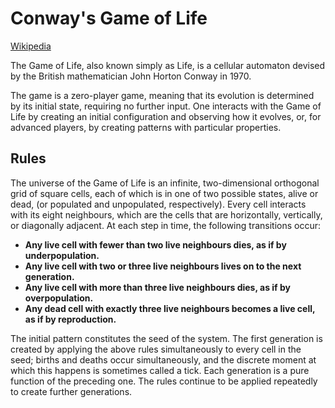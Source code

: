 # Conway's Game of Life
[Wikipedia](https://en.wikipedia.org/wiki/Conway%27s_Game_of_Life)


 The Game of Life, also known simply as Life, is a cellular automaton devised by the British mathematician John Horton Conway in 1970.


The game is a zero-player game, meaning that its evolution is determined by its initial state, requiring no further input. One interacts with the Game of Life by creating an initial configuration and observing how it evolves, or, for advanced players, by creating patterns with particular properties. 

## Rules
 The universe of the Game of Life is an infinite, two-dimensional orthogonal grid of square cells, each of which is in one of two possible states, alive or dead, (or populated and unpopulated, respectively). Every cell interacts with its eight neighbours, which are the cells that are horizontally, vertically, or diagonally adjacent. At each step in time, the following transitions occur:

* **Any live cell with fewer than two live neighbours dies, as if by underpopulation.**
* **Any live cell with two or three live neighbours lives on to the next generation.**
* **Any live cell with more than three live neighbours dies, as if by overpopulation.**
* **Any dead cell with exactly three live neighbours becomes a live cell, as if by reproduction.**

The initial pattern constitutes the seed of the system. The first generation is created by applying the above rules simultaneously to every cell in the seed; births and deaths occur simultaneously, and the discrete moment at which this happens is sometimes called a tick. Each generation is a pure function of the preceding one. The rules continue to be applied repeatedly to create further generations. 
